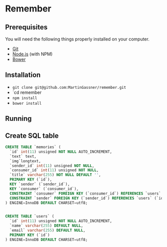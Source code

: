 # Remember

## Prerequisites
You will need the following things properly installed on your computer.

* [Git](http://git-scm.com/)
* [Node.js](http://nodejs.org/) (with NPM)
* [Bower](http://bower.io/)

## Installation

* `git clone git@github.com:MartinGassner/remember.git` 
* `cd remember
* `npm install`
* `bower install`

## Running



## Create SQL table

```SQL
CREATE TABLE `memories` (
  `id` int(11) unsigned NOT NULL AUTO_INCREMENT,
  `text` text,
  `img`longtext,
  `sender_id` int(11) unsigned NOT NULL,
  `consumer_id` int(11) unsigned NOT NULL,
  `title` varchar(255) NOT NULL DEFAULT '',
  PRIMARY KEY (`id`),
  KEY `sender` (`sender_id`),
  KEY `consumer` (`consumer_id`),
  CONSTRAINT `consumer` FOREIGN KEY (`consumer_id`) REFERENCES `users` (`id`),
  CONSTRAINT `sender` FOREIGN KEY (`sender_id`) REFERENCES `users` (`id`)
) ENGINE=InnoDB DEFAULT CHARSET=utf8;

  
CREATE TABLE `users` (
  `id` int(11) unsigned NOT NULL AUTO_INCREMENT,
  `name` varchar(255) DEFAULT NULL,
  `email` varchar(255) DEFAULT NULL,
  PRIMARY KEY (`id`)
) ENGINE=InnoDB DEFAULT CHARSET=utf8;

```
